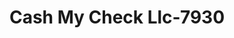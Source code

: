 ---
f_zip-code: 37683
f_state-code: TN
title: Cash My Check Llc-7930
f_phone: 423-727-0688
f_city-only: Mountain City
f_address: 100 Atwood Street Mountain City
f_location-unique-id: '7930'
slug: cash-my-check-llc-7930
updated-on: '2024-05-30T13:46:58.046Z'
created-on: '2024-05-30T13:36:59.803Z'
published-on: '2024-05-30T13:54:32.469Z'
f_city-state: cms/city/mountain-city-tn.md
f_company: cms/company/cash-my-check-llc.md
f_state: cms/state/tennessee.md
layout: '[payday-loan].html'
tags: payday-loan
---